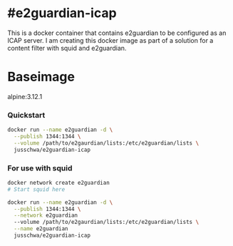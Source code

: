 #e2guardian-icap
======================
This is a docker container that contains e2guardian to be configured as an ICAP server.
I am creating this docker image as part of a solution for a content filter with squid and e2guardian.

Baseimage
======================
alpine:3.12.1

### Quickstart 
```bash
docker run --name e2guardian -d \
  --publish 1344:1344 \
  --volume /path/to/e2gaurdian/lists:/etc/e2guardian/lists \
  jusschwa/e2guardian-icap
```

### For use with squid
```bash
docker network create e2guardian
# Start squid here

docker run --name e2guardian -d \
  --publish 1344:1344 \
  --network e2guardian
  --volume /path/to/e2gaurdian/lists:/etc/e2guardian/lists \
  --name e2guardian
  jusschwa/e2guardian-icap
```
